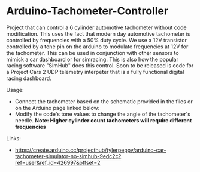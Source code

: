 # Arduino-Tachometer-Controller
Project that can control a 6 cylinder automotive tachometer without code modification. This uses the fact that modern day automotive tachometer is controlled by frequencies with a 50% duty cycle. We use a 12V transistor controlled by a tone pin on the arduino to modulate frequencies at 12V for the tachometer. This can be used in conjunction with other sensors to mimick a car dashboard or for simracing. This is also how the popular racing software "SimHub" does this control. Soon to be released is code for a Project Cars 2 UDP telemetry interpeter that is a fully functional digital racing dashboard.

Usage:
- Connect the tachometer based on the schematic provided in the files or on the Arduino page linked below:
- Modify the code's tone values to change the angle of the tachometer's needle. **Note: Higher cylinder count tachometers will require different frequencies**

Links:
- https://create.arduino.cc/projecthub/tylerpeppy/arduino-car-tachometer-simulator-no-simhub-9edc2c?ref=user&ref_id=426997&offset=2 
